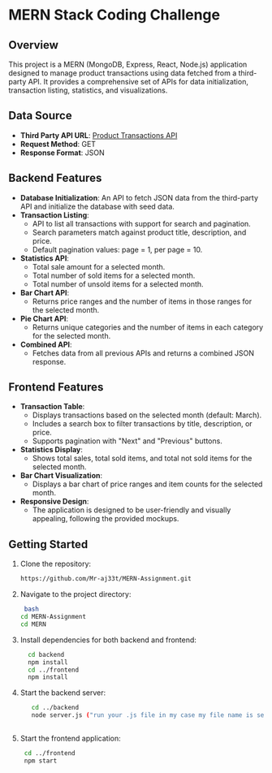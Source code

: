# MERN Stack Coding Challenge

## Overview
This project is a MERN (MongoDB, Express, React, Node.js) application designed to manage product transactions using data fetched from a third-party API. It provides a comprehensive set of APIs for data initialization, transaction listing, statistics, and visualizations.

## Data Source
- **Third Party API URL**: [Product Transactions API](https://s3.amazonaws.com/roxiler.com/product_transaction.json)
- **Request Method**: GET
- **Response Format**: JSON

## Backend Features
- **Database Initialization**: An API to fetch JSON data from the third-party API and initialize the database with seed data.
- **Transaction Listing**: 
  - API to list all transactions with support for search and pagination.
  - Search parameters match against product title, description, and price.
  - Default pagination values: page = 1, per page = 10.
- **Statistics API**: 
  - Total sale amount for a selected month.
  - Total number of sold items for a selected month.
  - Total number of unsold items for a selected month.
- **Bar Chart API**: 
  - Returns price ranges and the number of items in those ranges for the selected month.
- **Pie Chart API**: 
  - Returns unique categories and the number of items in each category for the selected month.
- **Combined API**: 
  - Fetches data from all previous APIs and returns a combined JSON response.

## Frontend Features
- **Transaction Table**:
  - Displays transactions based on the selected month (default: March).
  - Includes a search box to filter transactions by title, description, or price.
  - Supports pagination with "Next" and "Previous" buttons.
- **Statistics Display**:
  - Shows total sales, total sold items, and total not sold items for the selected month.
- **Bar Chart Visualization**:
  - Displays a bar chart of price ranges and item counts for the selected month.
- **Responsive Design**:
  - The application is designed to be user-friendly and visually appealing, following the provided mockups.

## Getting Started
1. Clone the repository:
   ```bash
   https://github.com/Mr-aj33t/MERN-Assignment.git

2. Navigate to the project directory:
   ```bash
    bash
   cd MERN-Assignment
   cd MERN

3. Install dependencies for both backend and frontend:
    ```bash
      cd backend
      npm install
      cd ../frontend
      npm install

4. Start the backend server:
   ````bash
      cd ../backend
      node server.js ("run your .js file in my case my file name is server.js")
 
5. Start the frontend application:
   ````bash
    cd ../frontend
    npm start
   
